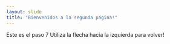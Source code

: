 ```yaml
---
layout: slide
title: "Bienvenidos a la segunda página!"
---
```

Este es el paso 7
Utiliza la flecha hacia la izquierda para volver!
